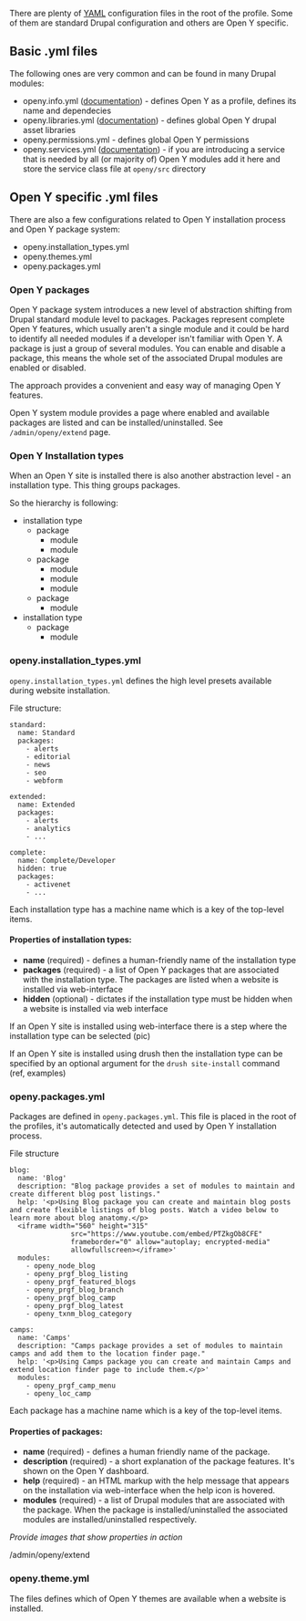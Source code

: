 There are plenty of [YAML](http://en.wikipedia.org/wiki/YAML) configuration files in the root of the profile. Some of them are standard Drupal configuration and others are Open Y specific.

## Basic .yml files
The following ones are very common and can be found in many Drupal modules:
* openy.info.yml ([documentation](https://www.drupal.org/docs/8/creating-custom-modules/let-drupal-8-know-about-your-module-with-an-infoyml-file)) - defines Open Y as a profile, defines its name and dependecies
* openy.libraries.yml ([documentation](https://www.drupal.org/docs/8/creating-custom-modules/adding-stylesheets-css-and-javascript-js-to-a-drupal-8-module)) - defines global Open Y drupal asset libraries
* openy.permissions.yml - defines global Open Y permissions
* openy.services.yml ([documentation](https://www.drupal.org/docs/8/api/services-and-dependency-injection/structure-of-a-service-file)) - if you are introducing a service that is needed by all (or majority of) Open Y modules add it here and store the service class file at `openy/src` directory

## Open Y specific .yml files
There are also a few configurations related to Open Y installation process and Open Y package system:
* openy.installation_types.yml
* openy.themes.yml
* openy.packages.yml

### Open Y packages
Open Y package system introduces a new level of abstraction shifting from Drupal standard module level to packages. Packages represent complete Open Y features, which usually aren't a single module and it could be hard to identify all needed modules if a developer isn't familiar with Open Y. A package is just a group of several modules. You can enable and disable a package, this means the whole set of the associated Drupal modules are enabled or disabled.

The approach provides a convenient and easy way of managing Open Y features.

Open Y system module provides a page where enabled and available packages are listed and can be installed/uninstalled. See `/admin/openy/extend` page.



### Open Y Installation types
When an Open Y site is installed there is also another abstraction level - an installation type. This thing groups packages.

So the hierarchy is following:
* installation type
  * package
    * module
    * module
  * package
    * module
    * module
    * module
  * package
    * module
* installation type
  * package
    * module

### openy.installation_types.yml
`openy.installation_types.yml` defines the high level presets available during website installation.

File structure:
```
standard:
  name: Standard
  packages:
    - alerts
    - editorial
    - news
    - seo
    - webform

extended:
  name: Extended
  packages:
    - alerts
    - analytics
    - ...

complete:
  name: Complete/Developer
  hidden: true
  packages:
    - activenet
    - ...
```

Each installation type has a machine name which is a key of the top-level items.

#### Properties of installation types:
 - **name** (required) - defines a human-friendly name of the installation type
 - **packages** (required) - a list of Open Y packages that are associated with the installation type. The packages are listed when a website is installed via web-interface 
 - **hidden** (optional) - dictates if the installation type must be hidden when a website is installed via web interface

If an Open Y site is installed using web-interface there is a step where the installation type can be selected (pic)

If an Open Y site is installed using drush then the installation type can be specified by an optional argument for the `drush site-install` command (ref, examples)

### openy.packages.yml
Packages are defined in `openy.packages.yml`. This file is placed in the root of the profiles, it's automatically detected and used by Open Y installation process.

File structure
```
blog:
  name: 'Blog'
  description: "Blog package provides a set of modules to maintain and create different blog post listings."
  help: '<p>Using Blog package you can create and maintain blog posts and create flexible listings of blog posts. Watch a video below to learn more about blog anatomy.</p>
  <iframe width="560" height="315"
               src="https://www.youtube.com/embed/PTZkgOb8CFE"
               frameborder="0" allow="autoplay; encrypted-media"
               allowfullscreen></iframe>'
  modules:
    - openy_node_blog
    - openy_prgf_blog_listing
    - openy_prgf_featured_blogs
    - openy_prgf_blog_branch
    - openy_prgf_blog_camp
    - openy_prgf_blog_latest
    - openy_txnm_blog_category

camps:
  name: 'Camps'
  description: "Camps package provides a set of modules to maintain camps and add them to the location finder page."
  help: '<p>Using Camps package you can create and maintain Camps and extend location finder page to include them.</p>'
  modules:
    - openy_prgf_camp_menu
    - openy_loc_camp
```

Each package has a machine name which is a key of the top-level items.

#### Properties of packages:
 - **name** (required) - defines a human friendly name of the package.
 - **description** (required) - a short explanation of the package features. It's shown on the Open Y dashboard.
 - **help** (required) - an HTML markup with the help message that appears on the installation via web-interface when the help icon is hovered.
 - **modules** (required) - a list of Drupal modules that are associated with the package. When the package is installed/uninstalled the associated modules are installed/uninstalled respectively.

_Provide images that show properties in action_

/admin/openy/extend

### openy.theme.yml
The files defines which of Open Y themes are available when a website is installed.